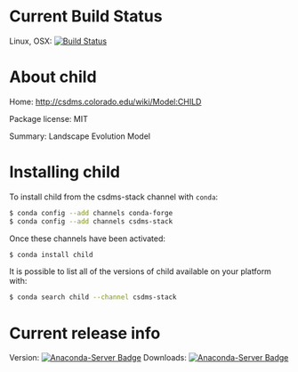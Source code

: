 




# Current Build Status

Linux, OSX: [![Build Status](https://travis-ci.org/csdms-stack/child-recipe.svg?branch=master)](https://travis-ci.org/csdms-stack/child-recipe)

# About child

Home: http://csdms.colorado.edu/wiki/Model:CHILD

Package license: MIT

Summary: Landscape Evolution Model

# Installing child

To install child from the csdms-stack channel with `conda`:

```bash
$ conda config --add channels conda-forge
$ conda config --add channels csdms-stack
```

Once these channels have been activated:

```bash
$ conda install child
```

It is possible to list all of the versions of child available on your
platform with:

```bash
$ conda search child --channel csdms-stack
```

# Current release info

Version: [![Anaconda-Server Badge](https://anaconda.org/csdms-stack/child/badges/version.svg)](https://anaconda.org/csdms-stack/child)
Downloads: [![Anaconda-Server Badge](https://anaconda.org/csdms-stack/child/badges/downloads.svg)](https://anaconda.org/csdms-stack/child)